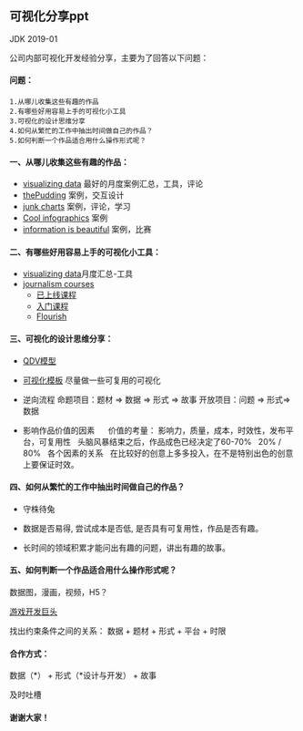 ## 可视化分享ppt
JDK 2019-01

公司内部可视化开发经验分享，主要为了回答以下问题：

#### 问题：
    1.从哪儿收集这些有趣的作品
    2.有哪些好用容易上手的可视化小工具
    3.可视化的设计思维分享
    4.如何从繁忙的工作中抽出时间做自己的作品？
    5.如何判断一个作品适合用什么操作形式呢？

#### 一、从哪儿收集这些有趣的作品：

* [visualizing data](http://www.visualisingdata.com/) 最好的月度案例汇总，工具，评论
* [thePudding](https://pudding.cool/) 案例，交互设计
* [junk charts](https://junkcharts.typepad.com/junk_charts/) 案例，评论，学习
* [Cool infographics](https://flowingdata.com/) 案例
* [information is beautiful](https://informationisbeautiful.net/) 案例，比赛

#### 二、有哪些好用容易上手的可视化小工具：

* [visualizing data](http://www.visualisingdata.com/)月度汇总-工具
* [journalism courses](https://journalismcourses.org/)
    * [已上线课程](https://journalismcourses.org/resource-list.html)
    * [入门课程](https://journalismcourses.org/DE0618.html)
    * [Flourish](https://flourish.studio/)


#### 三、可视化的设计思维分享：

* [QDV模型](https://junkcharts.typepad.com/junk_charts/junk-charts-trifecta-checkup-the-definitive-guide.html)

* [可视化模板](https://www.youtube.com/watch?v=VRgJnX1lr04) 尽量做一些可复用的可视化
* 逆向流程
    命题项目：题材 => 数据 => 形式 => 故事
    开放项目：问题 => 形式=> 数据
* 影响作品价值的因素   
  价值的考量： 影响力，质量，成本，时效性，发布平台，可复用性
  头脑风暴结束之后，作品成色已经决定了60-70%
  20% / 80%
  各个因素的关系
  在比较好的创意上多多投入，在不是特别出色的创意上要保证时效。
  
#### 四、如何从繁忙的工作中抽出时间做自己的作品？

* 守株待兔

* 数据是否易得, 尝试成本是否低, 是否具有可复用性，作品是否有趣。

* 长时间的领域积累才能问出有趣的问题，讲出有趣的故事。

#### 五、如何判断一个作品适合用什么操作形式呢？

数据图，漫画，视频，H5？

[游戏开发巨头](https://m.sohu.com/n/449150797/)

找出约束条件之间的关系： 数据 + 题材 + 形式 + 平台 + 时限



#### 合作方式：
数据（*） + 形式（*设计与开发） + 故事

及时吐槽



#### 谢谢大家！
